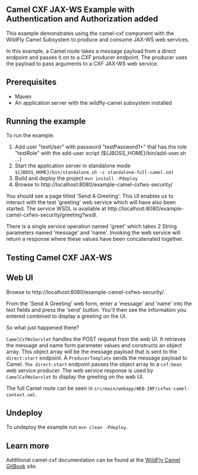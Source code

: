 Camel CXF JAX-WS Example with Authentication and Authorization added
------------------------

This example demonstrates using the camel-cxf component with the WildFly Camel Subsystem to produce and consume JAX-WS web services.

In this example, a Camel route takes a message payload from a direct endpoint and passes it on to a CXF producer endpoint. The producer uses the payload
to pass arguments to a CXF JAX-WS web service.

Prerequisites
-------------

* Maven
* An application server with the wildfly-camel subsystem installed

Running the example
-------------------

To run the example.
1. Add user "testUser" with password "testPassword1+" that has the role "testRole" with the add-user script (${JBOSS_HOME}/bin/add-user.sh ...)
2. Start the application server in standalone mode `${JBOSS_HOME}/bin/standalone.sh -c standalone-full-camel.xml`
3. Build and deploy the project `mvn install -Pdeploy`
4. Browse to http://localhost:8080/example-camel-cxfws-security/

You should see a page titled 'Send A Greeting'. This UI enables us to interact with the test 'greeting' web service which will have also been
started. The service WSDL is available at http://localhost:8080/example-camel-cxfws-security/greeting?wsdl.

There is a single service operation named 'greet' which takes 2 String parameters named 'message' and 'name'. Invoking the web service will return
a response where these values have been concatenated together.

Testing Camel CXF JAX-WS
------------------------

Web UI
------

Browse to http://localhost:8080/example-camel-cxfws-security/.

From the 'Send A Greeting' web form, enter a 'message' and 'name' into the text fields and press the 'send' button. You'll then
see the information you entered combined to display a greeting on the UI.

So what just happened there?

`CamelCxfWsServlet` handles the POST request from the web UI. It retrieves the message and name form parameter values and constructs an
object array. This object array will be the message payload that is sent to the `direct:start` endpoint. A `ProducerTemplate`
sends the message payload to Camel. `The direct:start` endpoint passes the object array to a `cxf:bean` web service producer.
The web service response is used by `CamelCxfWsServlet` to display the greeting on the web UI.

The full Camel route can be seen in `src/main/webapp/WEB-INF/cxfws-camel-context.xml`.

## Undeploy

To undeploy the example run `mvn clean -Pdeploy`.

## Learn more

Additional camel-cxf documentation can be found at the [WildFly Camel GitBook](http://wildflyext.gitbooks.io/wildfly-camel/content/javaee/jaxws.html
) site.
